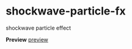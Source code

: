 # shockwave-particle-fx
shockwave particle effect 

**Preview**
[preview](http://i.imgur.com/VhyRIBi.gifv)
